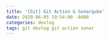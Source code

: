 ```yaml
---
title: '[Git] Git Action & Sonarqube'
date: 2020-06-05 19:54:00 -0400
categories: devlog
tags: git devlog git action sonar
---
```

